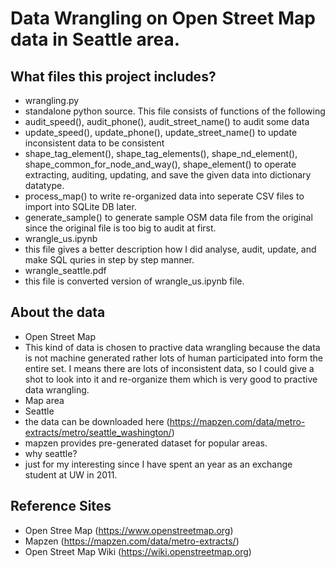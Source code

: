 # Data Wrangling on Open Street Map data in Seattle area.

## What files this project includes?
- wrangling.py
 - standalone python source. This file consists of functions of the following
  - audit_speed(), audit_phone(), audit_street_name() to audit some data
  - update_speed(), update_phone(), update_street_name() to update inconsistent data to be consistent
  - shape_tag_element(), shape_tag_elements(), shape_nd_element(), shape_common_for_node_and_way(), shape_element() to operate extracting, auditing, updating, and save the given data into dictionary datatype.
  - process_map() to write re-organized data into seperate CSV files to import into SQLite DB later.
  - generate_sample() to generate sample OSM data file from the original since the original file is too big to audit at first.
- wrangle_us.ipynb
 - this file gives a better description how I did analyse, audit, update, and make SQL quries in step by step manner.
- wrangle_seattle.pdf
 - this file is converted version of wrangle_us.ipynb file.

## About the data
- Open Street Map
 - This kind of data is chosen to practive data wrangling because the data is not machine generated rather lots of human participated into form the entire set. I means there are lots of inconsistent data, so I could give a shot to look into it and re-organize them which is very good to practive data wrangling.
- Map area
 - Seattle 
  - the data can be downloaded here (https://mapzen.com/data/metro-extracts/metro/seattle_washington/)
  - mapzen provides pre-generated dataset for popular areas.
 - why seattle?
  - just for my interesting since I have spent an year as an exchange student at UW in 2011.

## Reference Sites
- Open Stree Map (https://www.openstreetmap.org)
- Mapzen (https://mapzen.com/data/metro-extracts/)
- Open Street Map Wiki (https://wiki.openstreetmap.org)